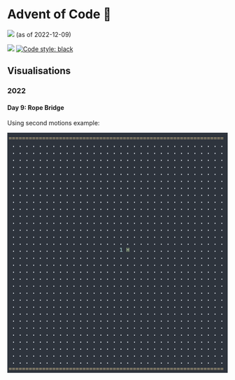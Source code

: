# Advent of Code :christmas_tree:

![](https://img.shields.io/badge/total%20stars-124-yellow) (as of 2022-12-09)

![](https://img.shields.io/github/repo-size/lbreede/advent-of-code?logo=GitHub)
[![Code style: black](https://img.shields.io/badge/code%20style-black-000000.svg)](https://github.com/psf/black)

## Visualisations

### 2022

#### Day 9: Rope Bridge

Using second motions example:

![Rope Bridge Example 2](https://raw.githubusercontent.com/lbreede/advent-of-code/main/2022/day/9/rope_bridge_example2.gif)
